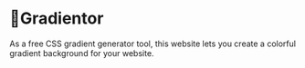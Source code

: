 # 🌈Gradientor
As a free CSS gradient generator tool, this website lets you create a colorful gradient background for your website.
